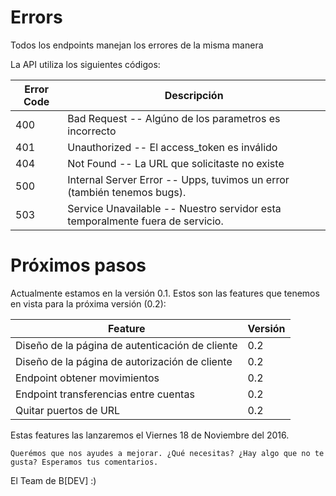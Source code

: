 # Errors

<aside class="notice">Todos los endpoints manejan los errores de la misma manera</aside>

La API utiliza los siguientes códigos:

Error Code | Descripción
---------- | -------
400 | Bad Request -- Algúno de los parametros es incorrecto
401 | Unauthorized -- El access_token es inválido
404 | Not Found -- La URL que solicitaste no existe
500 | Internal Server Error -- Upps, tuvimos un error (también tenemos bugs).
503 | Service Unavailable -- Nuestro servidor esta temporalmente fuera de servicio.

# Próximos pasos

Actualmente estamos en la versión 0.1.
Estos son las features que tenemos en vista para la próxima versión (0.2):

Feature | Versión
--------- | -----------
Diseño de la página de autenticación de cliente | 0.2
Diseño de la página de autorización de cliente | 0.2
Endpoint obtener movimientos | 0.2
Endpoint transferencias entre cuentas | 0.2
Quitar puertos de URL | 0.2

<aside class="success">
Estas features las lanzaremos el Viernes 18 de Noviembre del 2016.
</aside>

`Querémos que nos ayudes a mejorar. ¿Qué necesitas? ¿Hay algo que no te gusta? Esperamos tus comentarios.`

El Team de B[DEV] :)